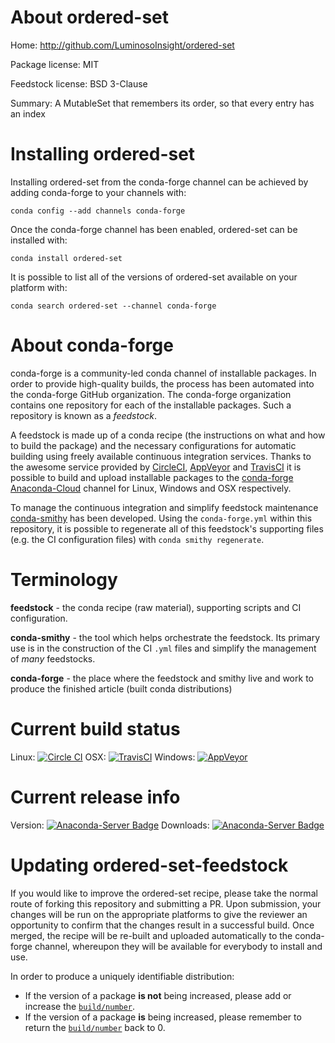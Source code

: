 About ordered-set
=================

Home: http://github.com/LuminosoInsight/ordered-set

Package license: MIT

Feedstock license: BSD 3-Clause

Summary: A MutableSet that remembers its order, so that every entry has an index



Installing ordered-set
======================

Installing ordered-set from the conda-forge channel can be achieved by adding conda-forge to your channels with:

```
conda config --add channels conda-forge
```

Once the conda-forge channel has been enabled, ordered-set can be installed with:

```
conda install ordered-set
```

It is possible to list all of the versions of ordered-set available on your platform with:

```
conda search ordered-set --channel conda-forge
```


About conda-forge
=================

conda-forge is a community-led conda channel of installable packages.
In order to provide high-quality builds, the process has been automated into the
conda-forge GitHub organization. The conda-forge organization contains one repository 
for each of the installable packages. Such a repository is known as a *feedstock*.

A feedstock is made up of a conda recipe (the instructions on what and how to build
the package) and the necessary configurations for automatic building using freely
available continuous integration services. Thanks to the awesome service provided by
[CircleCI](https://circleci.com/), [AppVeyor](http://www.appveyor.com/)
and [TravisCI](https://travis-ci.org/) it is possible to build and upload installable
packages to the [conda-forge](https://anaconda.org/conda-forge)
[Anaconda-Cloud](http://docs.anaconda.org/) channel for Linux, Windows and OSX respectively.

To manage the continuous integration and simplify feedstock maintenance
[conda-smithy](http://github.com/conda-forge/conda-smithy) has been developed.
Using the ``conda-forge.yml`` within this repository, it is possible to regenerate all of
this feedstock's supporting files (e.g. the CI configuration files) with ``conda smithy regenerate``.


Terminology
===========

**feedstock** - the conda recipe (raw material), supporting scripts and CI configuration.

**conda-smithy** - the tool which helps orchestrate the feedstock.
                   Its primary use is in the construction of the CI ``.yml`` files
                   and simplify the management of *many* feedstocks.

**conda-forge** - the place where the feedstock and smithy live and work to
                  produce the finished article (built conda distributions)

Current build status
====================

Linux: [![Circle CI](https://circleci.com/gh/conda-forge/ordered-set-feedstock.svg?style=svg)](https://circleci.com/gh/conda-forge/ordered-set-feedstock)
OSX: [![TravisCI](https://travis-ci.org/conda-forge/ordered-set-feedstock.svg?branch=master)](https://travis-ci.org/conda-forge/ordered-set-feedstock) 
Windows: [![AppVeyor](https://ci.appveyor.com/api/projects/status/github/conda-forge/ordered-set-feedstock?svg=True)](https://ci.appveyor.com/project/conda-forge/ordered-set-feedstock/branch/master)

Current release info
====================
Version: [![Anaconda-Server Badge](https://anaconda.org/conda-forge/ordered-set/badges/version.svg)](https://anaconda.org/conda-forge/ordered-set)
Downloads: [![Anaconda-Server Badge](https://anaconda.org/conda-forge/ordered-set/badges/downloads.svg)](https://anaconda.org/conda-forge/ordered-set)


Updating ordered-set-feedstock
==============================

If you would like to improve the ordered-set recipe, please take the normal
route of forking this repository and submitting a PR. Upon submission, your changes will
be run on the appropriate platforms to give the reviewer an opportunity to confirm that the
changes result in a successful build. Once merged, the recipe will be re-built and uploaded
automatically to the conda-forge channel, whereupon they will be available for everybody to
install and use.

In order to produce a uniquely identifiable distribution:
 * If the version of a package **is not** being increased, please add or increase
   the [``build/number``](http://conda.pydata.org/docs/building/meta-yaml.html#build-number-and-string). 
 * If the version of a package **is** being increased, please remember to return
   the [``build/number``](http://conda.pydata.org/docs/building/meta-yaml.html#build-number-and-string)
   back to 0.
